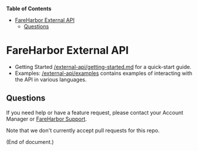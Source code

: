 <!-- markdown-toc start - Don't edit this section. Run M-x markdown-toc-refresh-toc -->
**Table of Contents**

- [FareHarbor External API](#fareharbor-external-api)
    - [Questions](#questions)

<!-- markdown-toc end -->

# FareHarbor External API

* Getting Started
  [/external-api/getting-started.md](/external-api/getting-started.md) for a quick-start guide.
* Examples:
  [/external-api/examples](/external-api/examples) contains examples of interacting with the API in various languages.

## Questions

If you need help or have a feature request, please contact your Account Manager or [FareHarbor Support](https://fareharbor.com/help/).


Note that we don't currently accept pull requests for this repo.

(End of document.)

